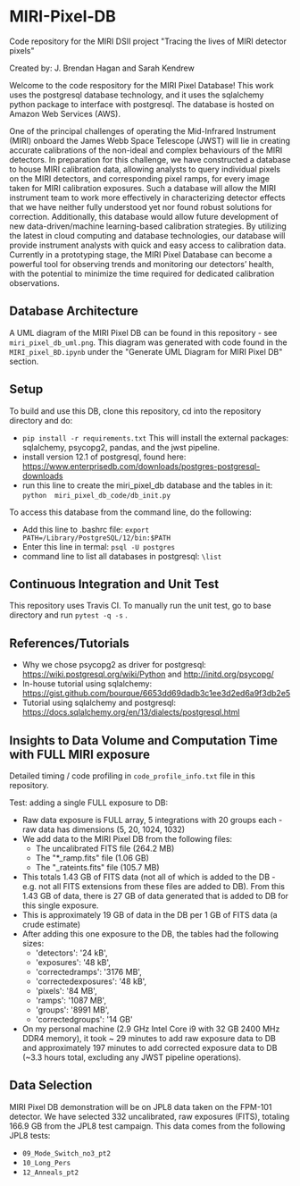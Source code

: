 # MIRI-Pixel-DB
Code repository for the MIRI DSII project "Tracing the lives of MIRI detector pixels"

Created by: J. Brendan Hagan and Sarah Kendrew

Welcome to the code respository for the MIRI Pixel Database! This work uses the postgresql database technology, and it uses the sqlalchemy python package to interface with postgresql. The database is hosted on Amazon Web Services (AWS).

One of the principal challenges of operating the Mid-Infrared Instrument (MIRI) onboard the James Webb Space Telescope (JWST) will lie in creating accurate calibrations of the non-ideal and complex behaviours of the MIRI detectors. In preparation for this challenge, we have constructed a database to house MIRI calibration data, allowing analysts to query individual pixels on the MIRI detectors, and corresponding pixel ramps, for every image taken for MIRI calibration exposures. Such a database will allow the MIRI instrument team to work more effectively in characterizing detector effects that we have neither fully understood yet nor found robust solutions for correction. Additionally, this database would allow future development of new data-driven/machine learning-based calibration strategies. By utilizing the latest in cloud computing and database technologies, our database will provide instrument analysts with quick and easy access to calibration data. Currently in a prototyping stage, the MIRI Pixel Database can become a powerful tool for observing trends and monitoring our detectors’ health, with the potential to minimize the time required for dedicated calibration observations. 

## Database Architecture
A UML diagram of the MIRI Pixel DB can be found in this repository - see `miri_pixel_db_uml.png`. This diagram was generated with code found in the `MIRI_pixel_BD.ipynb` under the "Generate UML Diagram for MIRI Pixel DB" section.

## Setup 
To build and use this DB, clone this repository, cd into the repository directory and do:
- `pip install -r requirements.txt`
This will install the external packages: sqlalchemy, psycopg2, pandas, and the jwst pipeline.
- install version 12.1 of postgresql, found here: https://www.enterprisedb.com/downloads/postgres-postgresql-downloads 
- run this line to create the miri_pixel_db database and the tables in it: `python  miri_pixel_db_code/db_init.py`

To access this database from the command line, do the following:
- Add this line to .bashrc file:  `export PATH=/Library/PostgreSQL/12/bin:$PATH`
- Enter this line in termal: `psql -U postgres`
- command line to list all databases in postgresql:  `\list`

## Continuous Integration and Unit Test
This repository uses Travis CI. To manually run the unit test, go to base directory and run  ```pytest -q -s``` .

## References/Tutorials
 - Why we chose psycopg2 as driver for postgresql: https://wiki.postgresql.org/wiki/Python and http://initd.org/psycopg/
 - In-house tutorial using sqlalchemy: https://gist.github.com/bourque/6653dd69dadb3c1ee3d2ed6a9f3db2e5
 - Tutorial using sqlalchemy and postgresql: https://docs.sqlalchemy.org/en/13/dialects/postgresql.html

## Insights to Data Volume and Computation Time with FULL MIRI exposure
Detailed timing / code profiling in `code_profile_info.txt` file in this repository.

Test: adding a single FULL exposure to DB:
- Raw data exposure is FULL array, 5 integrations with 20 groups each - raw data has dimensions (5, 20, 1024, 1032)
- We add data to the MIRI Pixel DB from the following files:
    -  The uncalibrated FITS file (264.2 MB) 
    -  The "*_ramp.fits" file (1.06 GB)
    -  The "_rateints.fits" file (105.7 MB) 
- This totals 1.43 GB of FITS data (not all of which is added to the DB - e.g. not all FITS extensions from these files are added to DB). From this 1.43 GB of data, there is 27 GB of data generated that is added to DB for this single exposure.
- This is approximately 19 GB of data in the DB per 1 GB of FITS data (a crude estimate)
- After adding this one exposure to the DB, the tables had the following sizes:
    - 'detectors': '24 kB',
    - 'exposures': '48 kB',
    - 'correctedramps': '3176 MB',
    - 'correctedexposures': '48 kB',
    - 'pixels': '84 MB',
    - 'ramps': '1087 MB',
    - 'groups': '8991 MB',
    - 'correctedgroups': '14 GB'
- On my personal machine (2.9 GHz Intel Core i9  with 32 GB 2400 MHz DDR4 memory), it took ~ 29 minutes to add raw exposure data to DB and approximately 197 minutes to add corrected exposure data to DB (~3.3 hours total, excluding any JWST pipeline operations). 

## Data Selection
MIRI Pixel DB demonstration will be on JPL8 data taken on the FPM-101 detector. We have selected 332 uncalibrated, raw exposures (FITS), totaling 166.9 GB from the JPL8 test campaign. This data comes from the following JPL8 tests:
- `09_Mode_Switch_no3_pt2`
- `10_Long_Pers`
- `12_Anneals_pt2`

